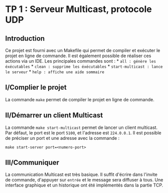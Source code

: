 # TP 1 : Serveur Multicast, protocole UDP

## Introduction
Ce projet est fourni avec un Makefile qui permet de compiler et exécuter le projet en ligne de commande. Il est également possible de réaliser ces actions via un IDE. Les principales commandes sont :
    * `all : génère les éxécutables`
    * `clean : supprime les éxécutables`
    * `start-multicast : lance le serveur`
    * `help : affiche une aide sommaire`

## I/Complier le projet
La commande `make` permet de compiler le projet en ligne de commande.

## II/Démarrer un client Multicast
La commande `make start-multicast` permet de lancer un client multicast. Par défaut, le port est le port `5100`, et l'adresse est `224.0.0.1`. Il est possible de préciser un port et une adresse avec la commande :

`make start-server port=<numero-port>`

## III/Communiquer
La communication Multicast est très basique. Il suffit d'écrire dans l'invite de commande, d'appuyer sur `entrée` et le message sera diffuser à tous. Une interface graphique et un historique ont été implémentés dans la partie TCP.
